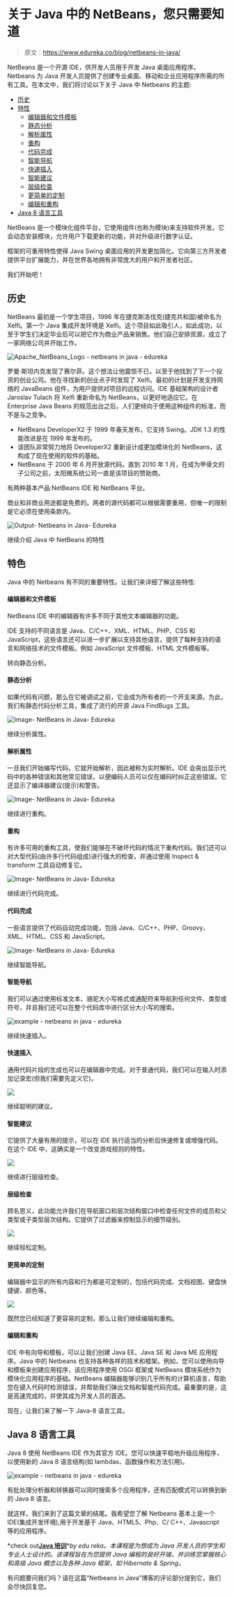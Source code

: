 # 关于 Java 中的 NetBeans，您只需要知道

> 原文：<https://www.edureka.co/blog/netbeans-in-java/>

NetBeans 是一个开源 IDE，供开发人员用于开发 Java 桌面应用程序。Netbeans 为 Java 开发人员提供了创建专业桌面、移动和企业应用程序所需的所有工具。在本文中，我们将讨论以下关于 Java 中 Netbeans 的主题:

*   [历史](#History)
*   [特性](#Features)
    *   [编辑器和文件模板](#EditorsandFileTemplates)
    *   [静态分析](#StaticAnalysis)
    *   [解析属性](#ParsingProperty)
    *   [重构](#Refactoring)
    *   [代码完成](#CodeCompletion)
    *   [智能导航](#IntelligentNavigation)
    *   [快速插入](#QuickInsertion)
    *   [智能建议](#SmartSuggestions)
    *   [层级检查](#HierarchyInspection)
    *   [更简单的定制](#EasierCustomization)
    *   [编辑和重构](#EditingandRefactoring)
*   [Java 8 语言工具](#Java8-LanguageTools)

NetBeans 是一个模块化组件平台，它使用组件(也称为模块)来支持软件开发。它会动态安装模块，允许用户下载更新的功能，并对升级进行数字认证。

框架的可重用特性使得 Java Swing 桌面应用的开发更加简化。它向第三方开发者提供平台扩展能力，并在世界各地拥有非常庞大的用户和开发者社区。

我们开始吧！

## **历史**

NetBeans 最初是一个学生项目，1996 年在捷克斯洛伐克(捷克共和国)被命名为 Xelfi。第一个 Java 集成开发环境是 Xelfi。这个项目如此吸引人，如此成功，以至于学生们决定毕业后可以把它作为商业产品来销售。他们自己安排资源，成立了一家网络公司并开始工作。

![Apache_NetBeans_Logo - netbeans in java - edureka](img/460d93cd24e7d087e9542abd37d75286.png)

罗曼·斯坦内克发现了赛尔菲。这个想法让他震惊不已，以至于他找到了下一个投资的创业公司。他在寻找新的创业点子时发现了 Xelfi。最初的计划是开发支持网络的 JavaBeans 组件，为用户提供对项目的远程访问。IDE 基础架构的设计者 Jaroslav Tulach 将 Xelfi 重新命名为 NetBeans，以更好地适应它。在 Enterprise Java Beans 的规范出台之后，人们更倾向于使用这种组件的标准，而不是与之竞争。

*   NetBeans DeveloperX2 于 1999 年春天发布，它支持 Swing。JDK 1.3 的性能改进是在 1999 年发布的。
*   该团队非常努力地将 DeveloperX2 重新设计成更加模块化的 NetBeans，这构成了现在使用的软件的基础。
*   NetBeans 于 2000 年 6 月开放源代码。直到 2010 年 1 月，在成为甲骨文的子公司之前，太阳微系统公司一直是该项目的赞助商。

有两种基本产品:NetBeans IDE 和 NetBeans 平台。

商业和非商业用途都是免费的。两者的源代码都可以根据需要重用，但唯一的限制是它必须在使用条款内。

![Output- Netbeans in Java- Edureka](img/2c522835a53417240ab97ada720bd455.png)

继续介绍 Java 中 NetBeans 的特性

## **特色**

Java 中的 Netbeans 有不同的重要特性。让我们来详细了解这些特性:

#### **编辑器和文件模板**

NetBeans IDE 中的编辑器有许多不同于其他文本编辑器的功能。

IDE 支持的不同语言是 Java、C/C++、XML、HTML、PHP、CSS 和 JavaScript，这些语言还可以进一步扩展以支持其他语言。提供了每种支持的语言和网络技术的文件模板。例如 JavaScript 文件模板、HTML 文件模板等。

转向静态分析。

#### **静态分析**

如果代码有问题，那么在它被调试之前，它会成为所有者的一个开支来源。为此，我们有静态代码分析工具，集成了流行的开源 Java FindBugs 工具。

![Image- NetBeans in Java- Edureka](img/438842b1d21244cd82f1f900d4572780.png)

继续分析属性。

#### **解析属性**

一旦我们开始编写代码，它就开始解析，因此被称为实时解析。IDE 会突出显示代码中的各种错误和其他常见错误，以便编码人员可以仅在编码时纠正这些错误。它还显示了编译器建议(提示)和警告。

![Image- NetBeans in Java- Edureka](img/bfdc32179ac961eb1322d0d5250e2711.png)

继续进行重构。

#### **重构**

有许多可用的重构工具，使我们能够在不破坏代码的情况下重构代码。我们还可以对大型代码(由许多行代码组成)进行强大的检查，并通过使用 Inspect & transform 工具自动修复它。

![Image- NetBeans in Java- Edureka](img/1ca7ddc050892ff90f8bf45a9b329901.png)

继续进行代码完成。

#### **代码完成**

一些语言提供了代码自动完成功能，包括 Java、C/C++、PHP、Groovy、XML、HTML、CSS 和 JavaScript。

![Image- NetBeans in Java- Edureka](img/98d3796f55f6af17f5c0676a3da74dbd.png)

继续智能导航。

#### **智能导航**

我们可以通过使用标准文本、骆驼大小写格式或通配符来导航到任何文件、类型或符号，并且我们还可以在整个代码库中进行区分大小写的搜索。

![example - netbeans in java - edureka](img/e96ee9efe963681dd956bf31913ee9d8.png)

继续快速插入。

#### **快速插入**

通用代码片段的生成也可以在编辑器中完成。对于普通代码，我们可以在输入时添加记录宏(但我们需要先定义它)。

![](img/3826245a4f96fdf345e2abfa1eef8e0f.png)

继续聪明的建议。

#### **智能建议**

它提供了大量有用的提示，可以在 IDE 执行适当的分析后快速修复或增强代码。在这个 IDE 中，这确实是一个改变游戏规则的特性。

![](img/3803acf6211376938909995887594cae.png)

继续进行层级检查。

#### **层级检查**

顾名思义，此功能允许我们在导航窗口和层次结构窗口中检查任何文件的成员和父类型或子类型层次结构。它提供了过滤器来控制显示的细节级别。

![](img/ef6a618e47006cf9de98808ee105f9af.png)

继续轻松定制。

#### **更简单的定制**

编辑器中显示的所有内容和行为都是可定制的，包括代码完成、文档视图、键盘快捷键、颜色等。

![](img/53f36e610b9a77cd4683d240c275c77d.png)

既然您已经知道了更容易的定制，那么让我们继续编辑和重构。

#### **编辑和重构**

IDE 中有向导和模板，可以让我们创建 Java EE、Java SE 和 Java ME 应用程序。Java 中的 Netbeans 也支持各种各样的技术和框架。例如，您可以使用向导和模板来创建应用程序，该应用程序使用 OSGi 框架或 NetBeans 模块系统作为模块化应用程序的基础。NetBeans 编辑器能够识别几乎所有的计算机语言，帮助您在键入代码时检测错误，并帮助我们弹出文档和智能代码完成。最重要的是，这是高速完成的，并使其成为开发人员的首选。

现在，让我们来了解一下 Java-8 语言工具。

## **Java 8 语言工具**

Java 8 使用 NetBeans IDE 作为其官方 IDE。您可以快速平稳地升级应用程序，以使用新的 Java 8 语言结构(如 lambdas、函数操作和方法引用)。

![example - netbeans in java - edureka](img/add3c6f37e063932fd85041e0d4a99bc.png)

有批处理分析器和转换器可以同时搜索多个应用程序，还有匹配模式可以转换到新的 Java 8 语言。

就这样，我们来到了这篇文章的结尾。我希望您了解 Netbeans 基本上是一个 IDE(集成开发环境),用于开发基于 Java、HTML5、Php、C/ C++、Javascript 等的应用程序。

*check out[**Java 培训**](https://www.edureka.co/java-j2ee-soa-training)**by edu reka。本课程是为想成为 Java 开发人员的学生和专业人士设计的。该课程旨在为您提供 Java 编程的良好开端，并训练您掌握核心和高级 Java 概念以及各种 Java 框架，如 Hibernate & Spring。*

有问题要问我们吗？请在这篇“Netbeans in Java”博客的评论部分提到它，我们会尽快回复您。 